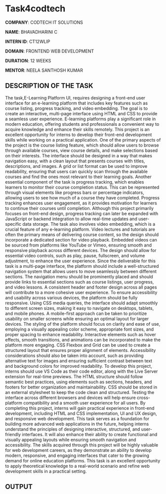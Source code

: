 # Task4codtech

**COMPANY**: CODTECH IT SOLUTIONS

**NAME**: BHAVADHARINI C

**INTERN ID**: CT12WLIP

**DOMAIN**: FRONTEND WEB DEVELOPMENT

**DURATION**: 12 WEEKS

**MENTOR**: NEELA SANTHOSH KUMAR

## DESCRIPTION OF THE TASK
The task,E-Learning Platform UI, requires designing a front-end user interface for an e-learning platform that includes key features such as course listing, progress tracking, and video embedding. The goal is to create an interactive, multi-page interface using HTML and CSS to provide a seamless user experience. E-learning platforms play a significant role in modern education, offering students and professionals a convenient way to acquire knowledge and enhance their skills remotely. This project is an excellent opportunity for interns to develop their front-end development skills while working on a practical application. One of the primary aspects of the project is the course listing feature, which should allow users to browse through available courses, view course details, and make selections based on their interests. The interface should be designed in a way that makes navigation easy, with a clean layout that presents courses with titles, descriptions, and images. A grid or list format can be used to improve readability, ensuring that users can quickly scan through the available courses and find the ones most relevant to their learning goals. Another essential component of the task is progress tracking, which enables learners to monitor their course completion status. This can be represented through visual elements like progress bars or percentage indicators, allowing users to see how much of a course they have completed. Progress tracking enhances user engagement, as it provides motivation for learners to continue their courses until completion. Although this project primarily focuses on front-end design, progress tracking can later be expanded with JavaScript or backend integration to allow real-time updates and user-specific data storage. The task also involves video embedding, which is a crucial feature of any e-learning platform. Video lectures and tutorials are often the primary means of delivering course content, so the design should incorporate a dedicated section for video playback. Embedded videos can be sourced from platforms like YouTube or Vimeo, ensuring smooth and responsive playback across different devices. The design should allow for essential video controls, such as play, pause, fullscreen, and volume adjustment, to enhance the user experience. Since the deliverable for this task is a multi-page interface, the platform should include a well-structured navigation system that allows users to move seamlessly between different sections. The navigation menu should be prominently placed and should provide links to essential sections such as course listings, user progress, and video lessons. A consistent header and footer design across all pages will contribute to a more cohesive user experience. To ensure accessibility and usability across various devices, the platform should be fully responsive. Using CSS media queries, the interface should adapt smoothly to different screen sizes, making it easy to navigate on desktops, tablets, and mobile phones. A mobile-first approach can be taken to prioritize usability on smaller screens while ensuring an optimal layout for larger devices. The styling of the platform should focus on clarity and ease of use, employing a visually appealing color scheme, appropriate font sizes, and proper spacing to enhance readability. Interactive elements such as hover effects, smooth transitions, and animations can be incorporated to make the platform more engaging. CSS Flexbox and Grid can be used to create a structured layout that ensures proper alignment of elements. Accessibility considerations should also be taken into account, such as providing alternative text for images and ensuring sufficient contrast between text and background colors for improved readability. To develop this project, interns should use VS Code as their code editor, along with the Live Server extension for real-time previews. The HTML structure should follow semantic best practices, using elements such as sections, headers, and footers for better organization and maintainability. CSS should be stored in an external stylesheet to keep the code clean and structured. Testing the interface across different browsers and devices will help ensure cross-platform compatibility and a smooth user experience for all users. By completing this project, interns will gain practical experience in front-end development, including HTML and CSS implementation, UI and UX design, and responsive web development. This task serves as a foundation for building more advanced web applications in the future, helping interns understand the principles of designing interactive, structured, and user-friendly interfaces. It will also enhance their ability to create functional and visually appealing layouts while ensuring smooth navigation and accessibility. The skills acquired through this project will be highly valuable for web development careers, as they demonstrate an ability to develop modern, responsive, and engaging interfaces that cater to the growing demand for online education platforms. This task is an excellent opportunity to apply theoretical knowledge to a real-world scenario and refine web development skills in a practical setting.

## OUTPUT

